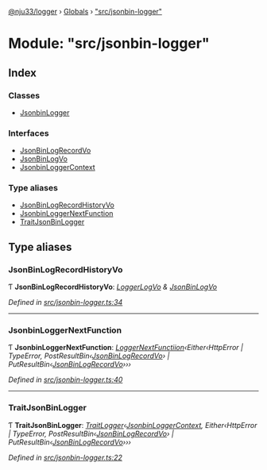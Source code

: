 [@nju33/logger](../README.md) › [Globals](../globals.md) › ["src/jsonbin-logger"](_src_jsonbin_logger_.md)

# Module: "src/jsonbin-logger"

## Index

### Classes

* [JsonbinLogger](../classes/_src_jsonbin_logger_.jsonbinlogger.md)

### Interfaces

* [JsonBinLogRecordVo](../interfaces/_src_jsonbin_logger_.jsonbinlogrecordvo.md)
* [JsonBinLogVo](../interfaces/_src_jsonbin_logger_.jsonbinlogvo.md)
* [JsonbinLoggerContext](../interfaces/_src_jsonbin_logger_.jsonbinloggercontext.md)

### Type aliases

* [JsonBinLogRecordHistoryVo](_src_jsonbin_logger_.md#jsonbinlogrecordhistoryvo)
* [JsonbinLoggerNextFunction](_src_jsonbin_logger_.md#jsonbinloggernextfunction)
* [TraitJsonBinLogger](_src_jsonbin_logger_.md#traitjsonbinlogger)

## Type aliases

###  JsonBinLogRecordHistoryVo

Ƭ **JsonBinLogRecordHistoryVo**: *[LoggerLogVo](_src_logger_.md#loggerlogvo) & [JsonBinLogVo](../interfaces/_src_jsonbin_logger_.jsonbinlogvo.md)*

*Defined in [src/jsonbin-logger.ts:34](https://github.com/nju33/logger/blob/4563674/src/jsonbin-logger.ts#L34)*

___

###  JsonbinLoggerNextFunction

Ƭ **JsonbinLoggerNextFunction**: *[LoggerNextFunctiion](_src_logger_.md#loggernextfunctiion)‹Either‹HttpError | TypeError, PostResultBin‹[JsonBinLogRecordVo](../interfaces/_src_jsonbin_logger_.jsonbinlogrecordvo.md)› | PutResultBin‹[JsonBinLogRecordVo](../interfaces/_src_jsonbin_logger_.jsonbinlogrecordvo.md)›››*

*Defined in [src/jsonbin-logger.ts:40](https://github.com/nju33/logger/blob/4563674/src/jsonbin-logger.ts#L40)*

___

###  TraitJsonBinLogger

Ƭ **TraitJsonBinLogger**: *[TraitLogger](../interfaces/_src_logger_.traitlogger.md)‹[JsonbinLoggerContext](../interfaces/_src_jsonbin_logger_.jsonbinloggercontext.md), Either‹HttpError | TypeError, PostResultBin‹[JsonBinLogRecordVo](../interfaces/_src_jsonbin_logger_.jsonbinlogrecordvo.md)› | PutResultBin‹[JsonBinLogRecordVo](../interfaces/_src_jsonbin_logger_.jsonbinlogrecordvo.md)›››*

*Defined in [src/jsonbin-logger.ts:22](https://github.com/nju33/logger/blob/4563674/src/jsonbin-logger.ts#L22)*
